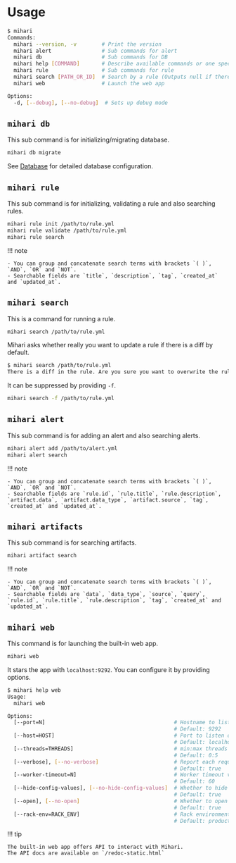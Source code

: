 # Usage

```bash
$ mihari
Commands:
  mihari --version, -v        # Print the version
  mihari alert                # Sub commands for alert
  mihari db                   # Sub commands for DB
  mihari help [COMMAND]       # Describe available commands or one specific command
  mihari rule                 # Sub commands for rule
  mihari search [PATH_OR_ID]  # Search by a rule (Outputs null if there is no new finding)
  mihari web                  # Launch the web app

Options:
  -d, [--debug], [--no-debug]  # Sets up debug mode
```

## `mihari db`

This sub command is for initializing/migrating database.

```bash
mihari db migrate
```

See [Database](./emitters/database.md) for detailed database configuration.

## `mihari rule`

This sub command is for initializing, validating a rule and also searching rules.

```bash
mihari rule init /path/to/rule.yml
mihari rule validate /path/to/rule.yml
mihari rule search
```

!!! note

    - You can group and concatenate search terms with brackets `( )`, `AND`, `OR` and `NOT`.
    - Searchable fields are `title`, `description`, `tag`, `created_at` and `updated_at`.

## `mihari search`

This is a command for running a rule.

```bash
mihari search /path/to/rule.yml
```

Mihari asks whether really you want to update a rule if there is a diff by default.

```bash
$ mihari search /path/to/rule.yml
There is a diff in the rule. Are you sure you want to overwrite the rule? (y/n)
```

It can be suppressed by providing `-f`.

```bash
mihari search -f /path/to/rule.yml
```

## `mihari alert`

This sub command is for adding an alert and also searching alerts.

```bash
mihari alert add /path/to/alert.yml
mihari alert search
```

!!! note

    - You can group and concatenate search terms with brackets `( )`, `AND`, `OR` and `NOT`.
    - Searchable fields are `rule.id`, `rule.title`, `rule.description`, `artifact.data`, `artifact.data_type`, `artifact.source`, `tag`, `created_at` and `updated_at`.

## `mihari artifacts`

This sub command is for searching artifacts.

```bash
mihari artifact search
```

!!! note

    - You can group and concatenate search terms with brackets `( )`, `AND`, `OR` and `NOT`.
    - Searchable fields are `data`, `data_type`, `source`, `query`, `rule.id`, `rule.title`, `rule.description`, `tag`, `created_at` and `updated_at`.

## `mihari web`

This command is for launching the built-in web app.

```bash
mihari web
```

It stars the app with `localhost:9292`. You can configure it by providing options.

```bash
$ mihari help web
Usage:
  mihari web

Options:
  [--port=N]                                         # Hostname to listen on
                                                     # Default: 9292
  [--host=HOST]                                      # Port to listen on
                                                     # Default: localhost
  [--threads=THREADS]                                # min:max threads to use
                                                     # Default: 0:5
  [--verbose], [--no-verbose]                        # Report each request
                                                     # Default: true
  [--worker-timeout=N]                               # Worker timeout value (in seconds)
                                                     # Default: 60
  [--hide-config-values], [--no-hide-config-values]  # Whether to hide config values or not
                                                     # Default: true
  [--open], [--no-open]                              # Whether to open the app in browser or not
                                                     # Default: true
  [--rack-env=RACK_ENV]                              # Rack environment
                                                     # Default: production
```

!!! tip

    The built-in web app offers API to interact with Mihari.
    The API docs are available on `/redoc-static.html`
